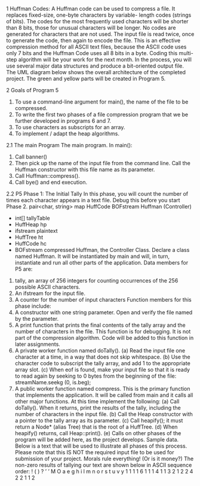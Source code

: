 1 Huffman Codes:
A Huffman code can be used to compress a file. It replaces fixed-size, one-byte characters by variable-
length codes (strings of bits). The codes for the most frequently used characters will be shorter than
8 bits, those for unusual characters will be longer. No codes are generated for characters that are not
used. The input file is read twice, once to generate the code, then again to encode the file. This is an
effective compression method for all ASCII text files, because the ASCII code uses only 7 bits and the
Huffman Code uses all 8 bits in a byte.
Coding this multi-step algorithm will be your work for the next month. In the process, you will
use several major data structures and produce a bit-oriented output file. The UML diagram below
shows the overall architecture of the completed project. The green and yellow parts will be created in
Program 5.

2 Goals of Program 5
1. To use a command-line argument for main(), the name of the file to be compressed.
2. To write the first two phases of a file compression program that we be further developed in
programs 6 and 7.
3. To use characters as subscripts for an array.
4. To implement / adapt the heap algorithms.
   
2.1 The main Program
The main program. In main():
1. Call banner()
2. Then pick up the name of the input file from the command line. Call the Huffman constructor
with this file name as its parameter.
3. Call Huffman::compress().
4. Call bye() and end execution.

2.2 P5 Phase 1: The Initial Tally
In this phase, you will count the number of times each character appears in a text file. Debug this
before you start Phase 2.
pair<char,
string>
map
HuffCode
BOFstream
Huffman (Controller)
- int[] tallyTable
- HuffHeap hp
- ifstream plaintext
- HuffTree ht
- HuffCode hc
- BOFstream compressed
Huffman, the Controller Class. Declare a class named Huffman. It will be instantiated by main
and will, in turn, instantiate and run all other parts of the application. Data members for P5 are:
1. tally, an array of 256 integers for counting occurrences of the 256 possible ASCII characters.
2. An ifstream for the input file.
3. A counter for the number of input characters
Function members for this phase include:
1. A constructor with one string parameter. Open and verify the file named by the parameter.
2. A print function that prints the final contents of the tally array and the number of characters in
the file. This function is for debugging. It is not part of the compression algorithm. Code will
be added to this function in later assignments.
3. A private worker function named doTally().
(a) Read the input file one character at a time, in a way that does not skip whitespace.
(b) Use the character code to subscript the tally array, and add 1 to the appropriate array slot.
(c) When eof is found, make your input file so that it is ready to read again by seeking to 0
bytes from the beginning of the file: streamName.seekg (0, is.beg);
4. A public worker function named compress. This is the primary function that implements the
application. It will be called from main and it calls all other major functions. At this time
implement the following:
(a) Call doTally(). When it returns, print the results of the tally, including the number of
characters in the input file.
(b) Call the Heap constructor with a pointer to the tally array as its parameter.
(c) Call heapify(); it must return a Node* (alias Tree) that is the root of a HuffTree.
(d) When heapify() returns, call Heap::print().
(e) Calls on other phases of the program will be added here, as the project develops.
Sample data. Below is a text that will be used to illustrate all phases of this process. Please note
that this IS NOT the required input file to be used for submission of your project.
Morals rule everything! (Or is it money?)
The non-zero results of tallying our text are shown below in ASCII sequence order:
! ( ) ? ’ ’ M O a e g h i l m n o r s t u v y
1 1 1 1 6 1 1 1 4 1 1 3 2 1 2 2 4 2 2 1 1 2
